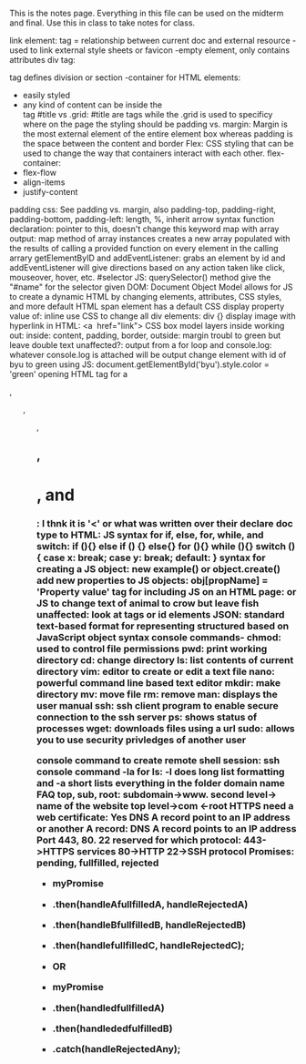This is the notes page. Everything in this file can be used on the midterm and final. Use this in class to take notes for class.


link element: <link> tag = relationship between current doc and external resource
-used to link external style sheets or favicon
-empty element, only contains attributes
div tag:  <div> tag defines division or section
-container for HTML elements:
- easily styled
- any kind of content can be inside the <div> tag
#title vs .grid: #title are tags while the .grid is used to specificy where on the page the styling should be
padding vs. margin: Margin is the most external element of the entire element box whereas padding is the space between the content and border
Flex: CSS styling that can be used to change the way that containers interact with each other.
flex-container:
- flex-flow
- align-items
- justify-content

padding css: See padding vs. margin, also padding-top, padding-right, padding-bottom, padding-left: length, %, inherit
arrow syntax function declaration: pointer to this, doesn't change this keyword
map with array output: map method of array instances creates a new array populated with the results of calling a provided function on every element in the calling arrary
getElementByID and addEventListener: grabs an element by id and addEventListener will give directions based on any action taken like click, mouseover, hover, etc.
#selector JS: querySelector() method give the "#name" for the selector given
DOM: Document Object Model allows for JS to create a dynamic HTML by changing elements, attributes, CSS styles, and more
default HTML span element has a default CSS display property value of: inline
use CSS to change all div elements: div {}
display image with hyperlink in HTML: <a <img> href="link"></a>
CSS box model layers inside working out: inside: content, padding, border, outside: margin
troubl to green but leave double text unaffected?:
output from a for loop and console.log: whatever console.log is attached will be output
change element with id of byu to green using JS: document.getElementById('byu').style.color = 'green'
opening HTML tag for a <p>, <ol>, <ul>, <h2>, <h1>, and <h3>: I thnk it is '<' or what was written over their
declare doc type to HTML: <!DOCTYPE html>
JS syntax for if, else, for, while, and switch: if (){} else if () {} else{} for (){} while (){} switch () { case x: break; case y: break; default: }
syntax for creating a JS object: new example() or object.create()
add new properties to JS objects: obj[propName] = 'Property value'
tag for including JS on an HTML page: <script></script> or <script src='JS.js'></script> 
JS to change text of animal to crow but leave fish unaffected: look at tags or id elements
JSON: standard text-based format for representing structured based on JavaScript object syntax
console commands-
chmod: used to control file permissions
pwd: print working directory
cd: change directory
ls: list contents of current directory
vim: editor to create or edit a text file
nano: powerful command line based text editor
mkdir: make directory
mv: move file
rm: remove
man: displays the user manual 
ssh: ssh client program to enable secure connection to the ssh server
ps: shows status of processes
wget: downloads files using a url
sudo: allows you to use security privledges of another user

console command to create remote shell session: ssh
console command -la for ls: -l does long list formatting and -a short lists everything in the folder
domain name FAQ top, sub, root: subdomain->www. second level-> name of the website top level->com <-root
HTTPS need a web certificate: Yes
DNS A record point to an IP address or another A record: DNS A record points to an IP address
Port 443, 80. 22 reserved for which protocol: 443->HTTPS services 80->HTTP 22->SSH protocol
Promises: pending, fullfilled, rejected
- myPromise
-   .then(handleAfullfilledA, handleRejectedA)
-   .then(handleBfullfilledB, handleRejectedB)
-   .then(handlefullfilledC, handleRejectedC);

- OR
- myPromise
-   .then(handledfullfilledA)
-   .then(handlededfulfilledB)
-   .catch(handleRejectedAny);
